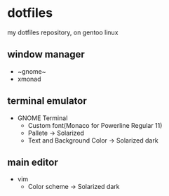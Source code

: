 # dotfiles
my dotfiles repository, on gentoo linux
## window manager
- ~gnome~
- xmonad
## terminal emulator
- GNOME Terminal
  - Custom font(Monaco for Powerline Regular 11)
  - Pallete                   -> Solarized
  - Text and Background Color -> Solarized dark
## main editor
- vim
  - Color scheme              -> Solarized dark
